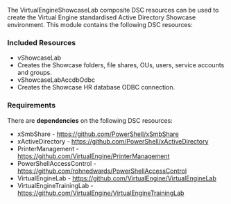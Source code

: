 The VirtualEngineShowcaseLab composite DSC resources can be used to create the Virtual Engine standardised
Active Directory Showcase environment. This module contains the following DSC resources:

### Included Resources
* vShowcaseLab
 * Creates the Showcase folders, file shares, OUs, users, service accounts and groups.
* vShowcaseLabAccdbOdbc
 * Creates the Showcase HR database ODBC connection. 

### Requirements
There are __dependencies__ on the following DSC resources:

* xSmbShare - https://github.com/PowerShell/xSmbShare
* xActiveDirectory - https://github.com/PowerShell/xActiveDirectory
* PrinterManagement - https://github.com/VirtualEngine/PrinterManagement
* PowerShellAccessControl - https://github.com/rohnedwards/PowerShellAccessControl
* VirtualEngineLab - https://github.com/VirtualEngine/VirtualEngineLab
* VirtualEngineTrainingLab - https://github.com/VirtualEngine/VirtualEngineTrainingLab
